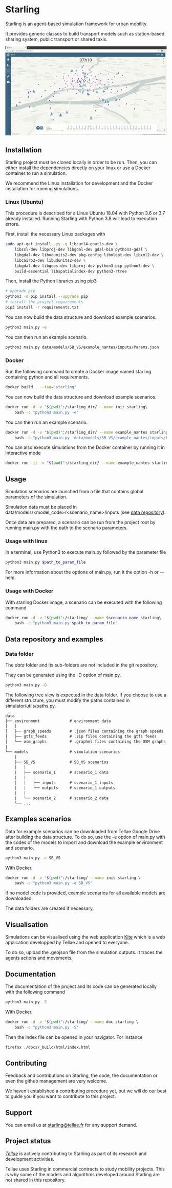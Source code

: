 # Starling

Starling is an agent-based simulation framework for urban mobility.

It provides generic classes to build transport models such as station-based sharing system,
public transport or shared taxis.

![](./docs/images/starling-viz.gif)

## Installation

Starling project must be cloned locally in order to be run.
Then, you can either install the dependencies directly on your linux or
use a Docker container to run a simulation.

We recommend the Linux installation for development and the Docker installation for running simulations.

### Linux (Ubuntu)

This procedure is described for a Linux Ubuntu 18.04 with Python 3.6 or 3.7 already installed. Running Starling with Python 3.8 will lead to execution errors.

First, install the necessary Linux packages with

```bash
sudo apt-get install -yy -q libcurl4-gnutls-dev \
    libssl-dev libproj-dev libgdal-dev gdal-bin python3-gdal \
    libgdal-dev libudunits2-dev pkg-config libnlopt-dev libxml2-dev \
    libcairo2-dev libudunits2-dev \
    libgdal-dev libgeos-dev libproj-dev python3-pip python3-dev \
    build-essential libspatialindex-dev python3-rtree
```

Then, install the Python libraries using pip3

```bash
# upgrade pip
python3 -m pip install --upgrade pip
# install the project requirements
pip3 install -r requirements.txt
```

You can now build the data structure and download example scenarios.

```bash
python3 main.py -e
```

You can then run an example scenario.

```bash
python3 main.py data/models/SB_VS/example_nantes/inputs/Params.json
```

### Docker

Run the following command
to create a Docker image named starling
containing python and all requirements.

```bash
docker build . --tag="starling"
```

You can now build the data structure and download example scenarios.

```bash
docker run -d -v "$(pwd)":/starling_dir/ --name init starling\
    bash -c "python3 main.py -e"
```

You can then run an example scenario.

```bash
docker run -d -v "$(pwd)":/starling_dir/ --name example_nantes starling\
    bash -c "python3 main.py 'data/models/SB_VS/example_nantes/inputs/Params.json'"
```

You can also execute simulations from the Docker container by running it
in interactive mode

```bash
docker run -it -v "$(pwd)":/starling_dir/ --name example_nantes starling
```

## Usage

Simulation scenarios are launched from a file that contains
global parameters of the simulation.

Simulation data must be placed in data/models/<model_code>/<scenario_name>/inputs
(see [data repository](#data-folder)).

Once data are prepared, a scenario can be run from the project
root by running main.py with the path to the scenario parameters.

### Usage with linux

In a terminal, use Python3 to execute main.py followed by the parameter file

```bash
python3 main.py $path_to_param_file
```

For more information about the options of main.py, run it the option -h or --help.

### Usage with Docker

With starling Docker image, a scenario can be executed with the following command

```bash
docker run -d -v "$(pwd)":/starling/ --name $scenario_name starling\
    bash -c "python3 main.py $path_to_param_file"
```

## Data repository and examples

### Data folder

The *data* folder and its sub-folders are not included in the git repository.

They can be generated using the -D option of main.py.

```bash
python3 main.py -D
```

The following tree view is expected in the data folder. If you choose to use a different structure,
you must modify the paths contained in simulator/utils/paths.py.

```text
data
├── environment             # environment data
│   |
│   ├── graph_speeds        # .json files containing the graph speeds
│   ├── gtfs_feeds          # .zip files containing the gtfs feeds
│   └── osm_graphs          # .graphml files containing the OSM graphs
|
└── models                  # simulation scenarios
    |
    ├── SB_VS               # SB_VS scenarios
    |   |
    |   ├── scenario_1      # scenario_1 data
    |   |   |
    │   |   ├── inputs      # scenario_1 inputs
    │   |   └── outputs     # scenario_1 outputs
    |   |
    |   └── scenario_2      # scenario_2 data
    └── ...
```

## Examples scenarios

Data for example scenarios can be downloaded from Tellae Google Drive after
building the data structure. To do so, use the -e option of main.py with
the codes of the models to import and download the example environment and scenario.

```bash
python3 main.py -e SB_VS
```

With Docker.

```bash
docker run -d -v "$(pwd)":/starling/ --name init starling \
    bash -c "python3 main.py -e SB_VS"
```

If no model code is provided, example scenarios for all available models are
downloaded.

The data folders are created if necessary.

## Visualisation

Simulations can be visualised using the web application [Kite](https://kite.tellae.fr/)
which is a web application developped by Tellae and opened to everyone.

To do so, upload the .geojson file from the simulation outputs.
It traces the agents actions and movements.

## Documentation

The documentation of the project and its code can be generated locally with the following command

```bash
python3 main.py -S
```

With Docker.

```bash
docker run -d -v "$(pwd)":/starling/ --name doc starling \
    bash -c "python3 main.py -S"
```

Then the index file can be opened in your navigator. For instance

```bash
firefox ./docs/_build/html/index.html
```

## Contributing

Feedback and contributions on Starling, the code, the documentation or
even the github management are very welcome.

We haven't established a contributing procedure yet, but we will do our
best to guide you if you want to contribute to this project.

## Support

You can email us at starling@tellae.fr for any support demand.

## Project status

[*Tellae*](https://tellae.fr/) is actively contributing to Starling as part of its research and development activities.

Tellae uses Starling in commercial contracts to study mobility projects. This is why
some of the models and algorithms developed around Starling are not shared in this repository.
